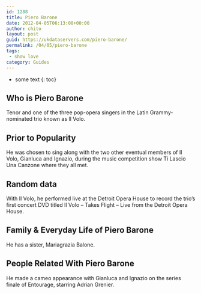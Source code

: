 ```yaml
---
id: 1288
title: Piero Barone
date: 2012-04-05T06:13:08+00:00
author: chito
layout: post
guid: https://ukdataservers.com/piero-barone/
permalink: /04/05/piero-barone
tags:
 - show love
category: Guides
---
```


* some text
{: toc}
          
          
## Who is  Piero Barone
                  
                  
                  
Tenor and one of the three pop-opera singers in the Latin Grammy-nominated trio known as Il Volo.
                  
                
                
                
## Prior to Popularity 
                  
                  
                  
He was chosen to sing along with the two other eventual members of Il Volo, Gianluca and Ignazio, during the music competition show Ti Lascio Una Canzone where they all met.
                  
                
                
                
## Random data 
                  
                  
                  
With Il Volo, he performed live at the Detroit Opera House to record the trio&#8217;s first concert DVD titled Il Volo &#8211; Takes Flight &#8211; Live from the Detroit Opera House.
                  
                
                
                
## Family & Everyday Life of Piero Barone
                  
                  
                  
He has a sister, Mariagrazia Balone. 
                  
                
                
                
## People Related With  Piero Barone
                  
                  
                  
He made a cameo appearance with Gianluca and Ignazio on the series finale of Entourage, starring Adrian Grenier.
                  
                
              
            
          
          
          
    
    
  
